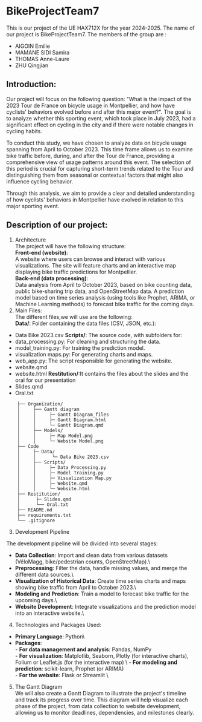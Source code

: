 # BikeProjectTeam7
This is our project of the UE HAX712X for the year 2024-2025.
The name of our project is BikeProjectTeam7.
The members of the group are :
- AIGOIN Emilie
- MAMANE SIDI Samira
- THOMAS Anne-Laure
- ZHU Qingjian
## Introduction:  
Our project will focus on the following question: "What is the impact of the 2023 Tour de France on bicycle usage in Montpellier, and how have cyclists' behaviors evolved before and after this major event?". The goal is to analyze whether this sporting event, which took place in July 2023, had a significant effect on cycling in the city and if there were notable changes in cycling habits.

To conduct this study, we have chosen to analyze data on bicycle usage spanning from April to October 2023. This time frame allows us to examine bike traffic before, during, and after the Tour de France, providing a comprehensive view of usage patterns around this event. The selection of this period is crucial for capturing short-term trends related to the Tour and distinguishing them from seasonal or contextual factors that might also influence cycling behavior.

Through this analysis, we aim to provide a clear and detailed understanding of how cyclists' behaviors in Montpellier have evolved in relation to this major sporting event.  
## Description of our project:  
1. Architecture  
The project will have the following structure:\
**Front-end (website)**:\
A website where users can browse and interact with various visualizations.
The site will feature charts and an interactive map displaying bike traffic predictions for Montpellier.\
**Back-end (data processing)**:\
Data analysis from April to October 2023, based on bike counting data, public bike-sharing trip data, and OpenStreetMap data.
A prediction model based on time series analysis (using tools like Prophet, ARIMA, or Machine Learning methods) to forecast bike traffic for the coming days.  
2. Main Files:\
The different files,we will use are the following:  
**Data/**: Folder containing the data files (CSV, JSON, etc.):
- Data Bike 2023.csv 
**Scripts/**: The source code, with subfolders for:
- data_processing.py: For cleaning and structuring the data.  
- model_training.py: For training the prediction model.  
- visualization maps.py: For generating charts and maps.  
- web_app.py: The script responsible for generating the website. 
- website.qmd
- website.html
**Restitution/**:It contains the files about the slides and the oral for our presentation
- Slides.qmd
- Oral.txt
```BikeProjectTeam7/
    ├── Organization/
    │     ├── Gantt diagram
    │     │     ├─ Gantt Diagram_files
    │     │     ├─ Gantt Diagram.html
    │     │     └─ Gantt Diagram.qmd
    │     ├── Models/
    │     │     ├─ Map Model.png
    │     │     └─ Website Model.png
    ├── Code 
    │     ├─ Data/
    │     │      └─ Data Bike 2023.csv
    │     ├── Scripts/
    │     │     ├─ Data Processing.py
    │     │     ├─ Model Training.py
    │     │     ├─ Visualization Map.py
    │     │     ├─ Website.qmd
    │     │     └─ Website.html
    ├── Restitution/
    │      ├─ Slides.qmd
    │      └── Oral.txt
    ├── README.md
    ├── requirements.txt
    └── .gitignore  
```
3. Development Pipeline

The development pipeline will be divided into several stages:
- **Data Collection**: Import and clean data from various datasets (VéloMagg, bike/pedestrian counts, OpenStreetMap).\
- **Preprocessing**: Filter the data, handle missing values, and merge the different data sources.\
- **Visualization of Historical Data**: Create time series charts and maps showing bike traffic from April to October 2023.\
- **Modeling and Prediction**: Train a model to forecast bike traffic for the upcoming days.\
- **Website Development**: Integrate visualizations and the prediction model into an interactive website.\
4. Technologies and Packages Used:
- **Primary Language**: Python\
- **Packages**:  \
      - **For data management and analysis**: Pandas, NumPy  \
      - **For visualization**: Matplotlib, Seaborn, Plotly (for interactive charts), Folium  or Leaflet.js (for the interactive map) \ 
      - **For modeling and prediction**: scikit-learn, Prophet (or ARIMA)  \
      - **For the website**: Flask or Streamlit  \
5. The Gantt Diagram\
We will also create a Gantt Diagram to illustrate the project's timeline and track its progress over time. This diagram will help visualize each phase of the project, from data collection to website development, allowing us to monitor deadlines, dependencies, and milestones clearly.